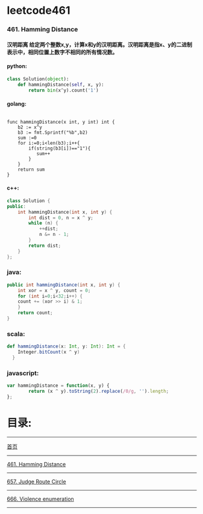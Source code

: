 # leetcode461

### 461. Hamming Distance
#### 汉明距离 给定两个整数x,y，计算x和y的汉明距离。汉明距离是指x、y的二进制表示中，相同位置上数字不相同的所有情况数。


#### python:

```python
class Solution(object):
    def hammingDistance(self, x, y):
        return bin(x^y).count('1')
```

#### golang:
```golang

func hammingDistance(x int, y int) int {
    b2 := x^y
    b3 := fmt.Sprintf("%b",b2)
    sum :=0
    for i:=0;i<len(b3);i++{
        if(string(b3[i])=="1"){
           sum++
        }
    }
    return sum
}
```

#### c++:
```c++
class Solution {
public:
    int hammingDistance(int x, int y) {
        int dist = 0, n = x ^ y;
        while (n) {
            ++dist;
            n &= n - 1;
        }
        return dist;
    }
};
```

### java:
```java
public int hammingDistance(int x, int y) {
    int xor = x ^ y, count = 0;
    for (int i=0;i<32;i++) {
    count += (xor >> i) & 1;
    }
    return count;
}
```

### scala:
```scala
def hammingDistance(x: Int, y: Int): Int = {
    Integer.bitCount(x ^ y)
  }
```


### javascript:
```javascript
var hammingDistance = function(x, y) {
        return (x ^ y).toString(2).replace(/0/g, '').length;
};
```

# 目录:

---

[首页](./README.md)

---

[461. Hamming Distance ](./Hamming.md)

---

[657. Judge Route Circle ](./JudgeRouteCircle.md)

---


[666. Violence enumeration ](./ViolenceEnumeration.md)

---